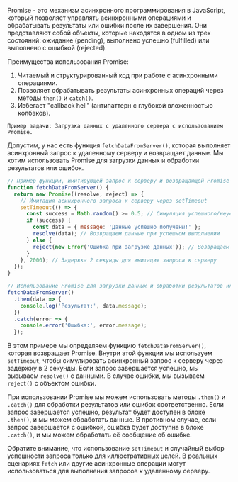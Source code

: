 Promise - это механизм асинхронного программирования в JavaScript, который позволяет управлять асинхронными операциями и обрабатывать результаты или ошибки после их завершения. Они представляют собой объекты, которые находятся в одном из трех состояний: ожидание (pending), выполнено успешно (fulfilled) или выполнено с ошибкой (rejected).

Преимущества использования Promise:
1. Читаемый и структурированный код при работе с асинхронными операциями.
2. Позволяет обрабатывать результаты асинхронных операций через методы `then()` и `catch()`.
3. Избегает "callback hell" (антипаттерн с глубокой вложенностью колбэков).

`Пример задачи: Загрузка данных с удаленного сервера с использованием Promise.`

Допустим, у нас есть функция `fetchDataFromServer()`, которая выполняет асинхронный запрос к удаленному серверу и возвращает данные. Мы хотим использовать Promise для загрузки данных и обработки результатов или ошибок.

```javascript
// Пример функции, имитирующей запрос к серверу и возвращающей Promise с данными
function fetchDataFromServer() {
  return new Promise((resolve, reject) => {
    // Имитация асинхронного запроса к серверу через setTimeout
    setTimeout(() => {
      const success = Math.random() >= 0.5; // Симуляция успешного/неуспешного запроса
      if (success) {
        const data = { message: 'Данные успешно получены!' };
        resolve(data); // Возвращаем данные при успешном выполнении
      } else {
        reject(new Error('Ошибка при загрузке данных')); // Возвращаем ошибку при неуспешном выполнении
      }
    }, 2000); // Задержка 2 секунды для имитации запроса к серверу
  });
}

// Использование Promise для загрузки данных и обработки результатов или ошибок
fetchDataFromServer()
  .then(data => {
    console.log('Результат:', data.message);
  })
  .catch(error => {
    console.error('Ошибка:', error.message);
  });
```

В этом примере мы определяем функцию `fetchDataFromServer()`, которая возвращает Promise. Внутри этой функции мы используем `setTimeout`, чтобы симулировать асинхронный запрос к серверу через задержку в 2 секунды. Если запрос завершается успешно, мы вызываем `resolve()` с данными. В случае ошибки, мы вызываем `reject()` с объектом ошибки.

При использовании Promise мы можем использовать методы `.then()` и `.catch()` для обработки результатов или ошибок соответственно. Если запрос завершается успешно, результат будет доступен в блоке `.then()`, и мы можем обработать данные. В противном случае, если запрос завершается с ошибкой, ошибка будет доступна в блоке `.catch()`, и мы можем обработать её сообщение об ошибке.

Обратите внимание, что использование `setTimeout` и случайный выбор успешности запроса только для иллюстративных целей. В реальных сценариях `fetch` или другие асинхронные операции могут использоваться для выполнения запросов к удаленному серверу.